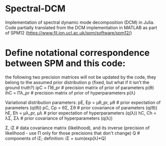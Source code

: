 # Spectral-DCM

Implementation of spectral dynamic mode decomposition (DCM) in Julia.
Code partially translated from the DCM implementation in MATLAB as part of SPM12 (https://www.fil.ion.ucl.ac.uk/spm/software/spm12/)

# Define notational correspondence between SPM and this code:

the following two precision matrices will not be updated by the code,
they belong to the assumed prior distribution p (fixed, but what if it isn't
the ground truth?)
ipC = Πθ_pr   # precision matrix of prior of parameters p(θ)
ihC = Πλ_pr   # precision matrix of prior of hyperparameters p(λ)

Variational distribution parameters:
pE, Ep = μθ_pr, μθ   # prior expectation of parameters (q(θ))
pC, Cp = θΣ, Σθ   # prior covariance of parameters (q(θ))
hE, Eh = μλ_pr, μλ   # prior expectation of hyperparameters (q(λ))
hC, Ch = λΣ, Σλ   # prior covariance of hyperparameters (q(λ))

Σ, iΣ  # data covariance matrix (likelihood), and its inverse (precision of likelihood - use Π only for those precisions that don't change)
Q      # components of iΣ; definition: iΣ = sum(exp(λ)*Q)


